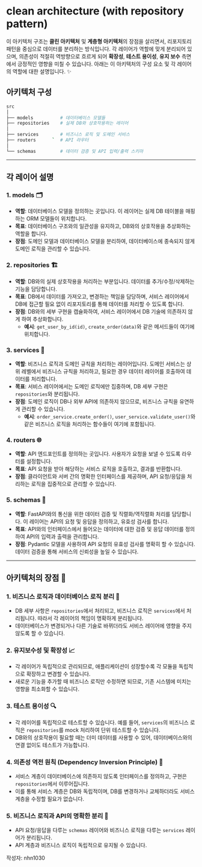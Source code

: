 # clean architecture (with repository pattern)

이 아키텍처 구조는 **클린 아키텍처** 및 **계층형 아키텍처**의 장점을 살리면서, 리포지토리 패턴을 중심으로 데이터를 분리하는 방식입니다. 각 레이어가 역할에 맞게 분리되어 있으며, 의존성이 적절히 역방향으로 흐르게 되어 **확장성**, **테스트 용이성**, **유지 보수** 측면에서 긍정적인 영향을 미칠 수 있습니다. 아래는 이 아키텍처의 구성 요소 및 각 레이어의 역할에 대한 설명입니다. ✨

## 아키텍처 구성

```bash
src
│
├── models          # 데이터베이스 모델들
├── repositories    # 실제 DB와 상호작용하는 레이어
│
├── services        # 비즈니스 로직 및 도메인 서비스
├── routers      `  # API 라우터
│
└── schemas         # 데이터 검증 및 API 입력/출력 스키마
```

---

## 각 레이어 설명

### **1. models** 🗂️

- **역할**: 데이터베이스 모델을 정의하는 곳입니다. 이 레이어는 실제 DB 테이블을 매핑하는 ORM 모델들이 위치합니다.
- **목표**: 데이터베이스 구조와의 일관성을 유지하고, DB와의 상호작용을 추상화하는 역할을 합니다.
- **장점**: 도메인 모델과 데이터베이스 모델을 분리하여, 데이터베이스에 종속되지 않게 도메인 로직을 관리할 수 있습니다.

### **2. repositories** 🏗️

- **역할**: DB와의 실제 상호작용을 처리하는 부분입니다. 데이터를 추가/수정/삭제하는 기능을 담당합니다.
- **목표**: DB에서 데이터를 가져오고, 변경하는 책임을 담당하며, 서비스 레이어에서 DB에 접근할 필요 없이 리포지토리를 통해 데이터를 처리할 수 있도록 합니다.
- **장점**: DB와의 세부 구현을 캡슐화하여, 서비스 레이어에서 DB 기술에 의존하지 않게 하여 추상화합니다.
  - **예시**: `get_user_by_id(id)`, `create_order(data)`와 같은 메서드들이 여기에 위치합니다.

### **3. services** 💼

- **역할**: 비즈니스 로직과 도메인 규칙을 처리하는 레이어입니다. 도메인 서비스는 상위 레벨에서 비즈니스 규칙을 처리하고, 필요한 경우 데이터 레이어를 호출하여 데이터를 처리합니다.
- **목표**: 서비스 레이어에서는 도메인 로직에만 집중하며, DB 세부 구현은 `repositories`와 분리됩니다.
- **장점**: 도메인 로직이 DB나 외부 API에 의존하지 않으므로, 비즈니스 규칙을 유연하게 관리할 수 있습니다.
  - **예시**: `order_service.create_order()`, `user_service.validate_user()`와 같은 비즈니스 로직을 처리하는 함수들이 여기에 포함됩니다.

### **4. routers** 🌐

- **역할**: API 엔드포인트를 정의하는 곳입니다. 사용자가 요청을 보낼 수 있도록 라우터를 설정합니다.
- **목표**: API 요청을 받아 해당하는 서비스 로직을 호출하고, 결과를 반환합니다.
- **장점**: 클라이언트와 서버 간의 명확한 인터페이스를 제공하며, API 요청/응답을 처리하는 로직을 집중적으로 관리할 수 있습니다.

### **5. schemas** 📝

- **역할**: FastAPI와의 통신을 위한 데이터 검증 및 직렬화/역직렬화 처리를 담당합니다. 이 레이어는 API의 요청 및 응답을 정의하고, 유효성 검사를 합니다.
- **목표**: API와의 인터페이스에서 들어오는 데이터에 대한 검증 및 응답 데이터를 정의하여 API의 입력과 출력을 관리합니다.
- **장점**: Pydantic 모델을 사용하여 API 요청의 유효성 검사를 명확히 할 수 있습니다. 데이터 검증을 통해 서비스의 신뢰성을 높일 수 있습니다.

---

## 아키텍처의 장점 🌟

### 1. **비즈니스 로직과 데이터베이스 로직 분리** 🔄

- DB 세부 사항은 `repositories`에서 처리되고, 비즈니스 로직은 `services`에서 처리됩니다. 따라서 각 레이어의 책임이 명확하게 분리됩니다.
- 데이터베이스가 변경되거나 다른 기술로 바뀌더라도 서비스 레이어에 영향을 주지 않도록 할 수 있습니다.

### 2. **유지보수성 및 확장성** 📈

- 각 레이어가 독립적으로 관리되므로, 애플리케이션이 성장할수록 각 모듈을 독립적으로 확장하고 변경할 수 있습니다.
- 새로운 기능을 추가할 때 비즈니스 로직만 수정하면 되므로, 기존 시스템에 미치는 영향을 최소화할 수 있습니다.

### 3. **테스트 용이성** 🔍

- 각 레이어를 독립적으로 테스트할 수 있습니다. 예를 들어, `services`의 비즈니스 로직은 `repositories`를 mock 처리하여 단위 테스트할 수 있습니다.
- DB와의 상호작용이 필요할 때는 더미 데이터를 사용할 수 있어, 데이터베이스와의 연결 없이도 테스트가 가능합니다.

### 4. **의존성 역전 원칙 (Dependency Inversion Principle)** 🔄

- 서비스 계층이 데이터베이스에 의존하지 않도록 인터페이스를 정의하고, 구현은 `repositories`에서 이루어집니다.
- 이를 통해 서비스 계층은 DB와 독립적이며, DB를 변경하거나 교체하더라도 서비스 계층을 수정할 필요가 없습니다.

### 5. **비즈니스 로직과 API의 명확한 분리** 🎯

- API 요청/응답을 다루는 `schemas` 레이어와 비즈니스 로직을 다루는 `services` 레이어가 분리됩니다.
- API 계층과 비즈니스 로직이 독립적으로 유지될 수 있습니다.


작성자: nhn1030
